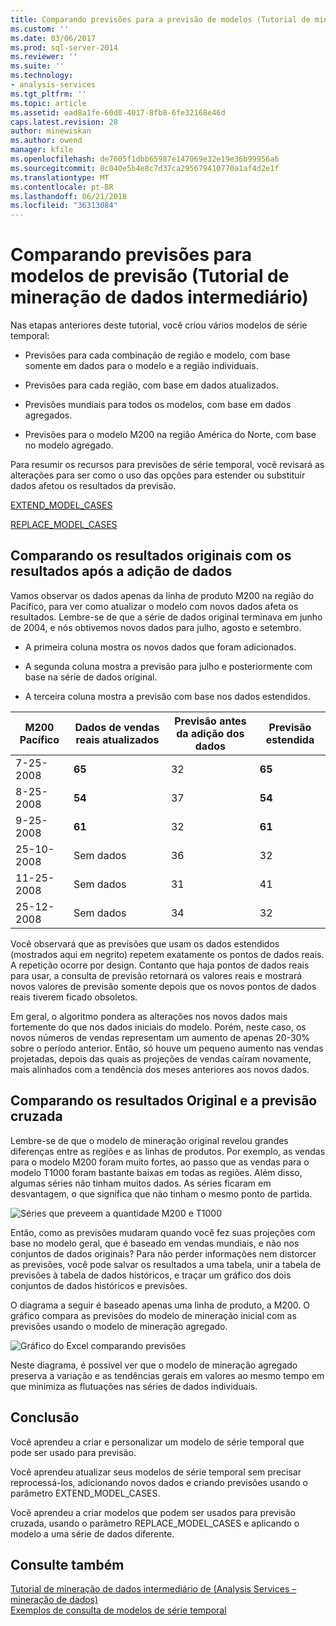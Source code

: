 ```yaml
---
title: Comparando previsões para a previsão de modelos (Tutorial de mineração de dados intermediário) | Microsoft Docs
ms.custom: ''
ms.date: 03/06/2017
ms.prod: sql-server-2014
ms.reviewer: ''
ms.suite: ''
ms.technology:
- analysis-services
ms.tgt_pltfrm: ''
ms.topic: article
ms.assetid: ead8a1fe-60d8-4017-8fb8-6fe32168e46d
caps.latest.revision: 28
author: minewiskan
ms.author: owend
manager: kfile
ms.openlocfilehash: de7605f1dbb65987e147069e32e19e36b99956a6
ms.sourcegitcommit: 8c040e5b4e8c7d37ca295679410770a1af4d2e1f
ms.translationtype: MT
ms.contentlocale: pt-BR
ms.lasthandoff: 06/21/2018
ms.locfileid: "36313084"
---
```

# <a name="comparing-predictions-for-forecasting-models-intermediate-data-mining-tutorial"></a>Comparando previsões para modelos de previsão (Tutorial de mineração de dados intermediário)
  Nas etapas anteriores deste tutorial, você criou vários modelos de série temporal:  
  
-   Previsões para cada combinação de região e modelo, com base somente em dados para o modelo e a região individuais.  
  
-   Previsões para cada região, com base em dados atualizados.  
  
-   Previsões mundiais para todos os modelos, com base em dados agregados.  
  
-   Previsões para o modelo M200 na região América do Norte, com base no modelo agregado.  
  
 Para resumir os recursos para previsões de série temporal, você revisará as alterações para ser como o uso das opções para estender ou substituir dados afetou os resultados da previsão.  
  
 [EXTEND_MODEL_CASES](#bkmk_EXTEND)  
  
 [REPLACE_MODEL_CASES](#bkmk_REPLACE)  
  
##  <a name="bkmk_EXTEND"></a> Comparando os resultados originais com os resultados após a adição de dados  
 Vamos observar os dados apenas da linha de produto M200 na região do Pacífico, para ver como atualizar o modelo com novos dados afeta os resultados. Lembre-se de que a série de dados original terminava em junho de 2004, e nós obtivemos novos dados para julho, agosto e setembro.  
  
-   A primeira coluna mostra os novos dados que foram adicionados.  
  
-   A segunda coluna mostra a previsão para julho e posteriormente com base na série de dados original.  
  
-   A terceira coluna mostra a previsão com base nos dados estendidos.  
  
|**M200 Pacífico**|Dados de vendas reais atualizados|Previsão antes da adição dos dados|Previsão estendida|  
|----------------------|-----------------------------|------------------------------------|-------------------------|  
|7-25-2008|**65**|32|**65**|  
|8-25-2008|**54**|37|**54**|  
|9-25-2008|**61**|32|**61**|  
|25-10-2008|Sem dados|36|32|  
|11-25-2008|Sem dados|31|41|  
|25-12-2008|Sem dados|34|32|  
  
 Você observará que as previsões que usam os dados estendidos (mostrados aqui em negrito) repetem exatamente os pontos de dados reais. A repetição ocorre por design. Contanto que haja pontos de dados reais para usar, a consulta de previsão retornará os valores reais e mostrará novos valores de previsão somente depois que os novos pontos de dados reais tiverem ficado obsoletos.  
  
 Em geral, o algoritmo pondera as alterações nos novos dados mais fortemente do que nos dados iniciais do modelo. Porém, neste caso, os novos números de vendas representam um aumento de apenas 20-30% sobre o período anterior. Então, só houve um pequeno aumento nas vendas projetadas, depois das quais as projeções de vendas caíram novamente, mais alinhados com a tendência dos meses anteriores aos novos dados.  
  
##  <a name="bkmk_REPLACE"></a> Comparando os resultados Original e a previsão cruzada  
 Lembre-se de que o modelo de mineração original revelou grandes diferenças entre as regiões e as linhas de produtos. Por exemplo, as vendas para o modelo M200 foram muito fortes, ao passo que as vendas para o modelo T1000 foram bastante baixas em todas as regiões. Além disso, algumas séries não tinham muitos dados. As séries ficaram em desvantagem, o que significa que não tinham o mesmo ponto de partida.  
  
 ![Séries que preveem a quantidade M200 e T1000](../../2014/tutorials/media/6series-defaultforecasting.gif "séries que preveem a quantidade M200 e T1000")  
  
 Então, como as previsões mudaram quando você fez suas projeções com base no modelo geral, que é baseado em vendas mundiais, e não nos conjuntos de dados originais? Para não perder informações nem distorcer as previsões, você pode salvar os resultados a uma tabela, unir a tabela de previsões à tabela de dados históricos, e traçar um gráfico dos dois conjuntos de dados históricos e previsões.  
  
 O diagrama a seguir é baseado apenas uma linha de produto, a M200. O gráfico compara as previsões do modelo de mineração inicial com as previsões usando o modelo de mineração agregado.  
  
 ![Gráfico do Excel comparando previsões](../../2014/tutorials/media/m200-predictions-compared.gif "gráfico do Excel comparando previsões")  
  
 Neste diagrama, é possível ver que o modelo de mineração agregado preserva a variação e as tendências gerais em valores ao mesmo tempo em que minimiza as flutuações nas séries de dados individuais.  
  
## <a name="conclusion"></a>Conclusão  
 Você aprendeu a criar e personalizar um modelo de série temporal que pode ser usado para previsão.  
  
 Você aprendeu atualizar seus modelos de série temporal sem precisar reprocessá-los, adicionando novos dados e criando previsões usando o parâmetro EXTEND_MODEL_CASES.  
  
 Você aprendeu a criar modelos que podem ser usados para previsão cruzada, usando o parâmetro REPLACE_MODEL_CASES e aplicando o modelo a uma série de dados diferente.  
  
## <a name="see-also"></a>Consulte também  
 [Tutorial de mineração de dados intermediário de &#40;Analysis Services – mineração de dados&#41;](../../2014/tutorials/intermediate-data-mining-tutorial-analysis-services-data-mining.md)   
 [Exemplos de consulta de modelos de série temporal](../../2014/analysis-services/data-mining/time-series-model-query-examples.md)  
  
  